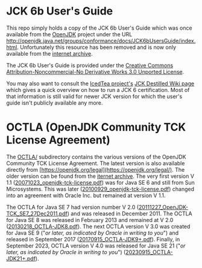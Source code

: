 # JCK 6b User's Guide

This repo simply holds a copy of the JCK 6b User's Guide which was once available from the [OpenJDK](https://openjdk.java.net) project under the URL http://openjdk.java.net/groups/conformance/docs/JCK6bUsersGuide/index.html. Unfortunately this resource has been removed and is now only available from the [internet archive](https://web.archive.org/web/20190808200127/http://openjdk.java.net/groups/conformance/docs/JCK6bUsersGuide/index.html).

The JCK 6b User's Guide is provided under the [Creative Commons Attribution-Noncommercial-No Derivative Works 3.0 Unported License](https://web.archive.org/web/20190808200127/http://creativecommons.org/licenses/by-nc-nd/3.0/).

You may also want to consult the [IcedTea project's](https://icedtea.classpath.org/wiki/Main_Page) [JCK Destilled Wiki page](https://icedtea.classpath.org/wiki/JCKDistilled) which gives a quick overview on how to run a JCK 6 certification. Most of that information is still valid for newer JCK version for which the user's guide isn't publicly available any more.

# OCTLA (OpenJDK Community TCK License Agreement)

The [OCTLA/](./OCTLA/) subdirectory contains the various versions of the OpenJDK Community TCK License Agreement. The latest version is also available directly from [https://openjdk.org/legal](https://openjdk.org/legal/). The older version can be found from the [iternet archive](https://web.archive.org/web/20171205113655/http://openjdk.java.net/legal). The very first version V 1.1 ([20071023_openjdk-tck-license.pdf](./OCTLA/20071023_openjdk-tck-license.pdf)) was for Java SE 6 and still from Sun Microsystems. This was later ([20100929_openjdk-tck-license.pdf](./OCTLA/20100929_openjdk-tck-license.pdf)) changed into an agreement with Oracle Inc. but remained at version V 1.1.

The OCTLA for Java SE 7 had version number V 2.0 ([20111227_OpenJDK-TCK_SE7_27Dec2011.pdf](./OCTLA/20111227_OpenJDK-TCK_SE7_27Dec2011.pdf)) and was released in December 2011. The OCTLA for Java SE 8 was released in February 2013 and remained at V 2.0 ([20130218_OCTLA-JDK8.pdf](./OCTLA/20130218_OCTLA-JDK8.pdf)). The next OCTLA version V 3.0 was created for Java SE 9 ("*or later, as indicated by Oracle in writing to you*") and released in September 2017 ([20170915_OCTLA-JDK9+.pdf](./OCTLA/20170915_OCTLA-JDK9+.pdf)). Finally, in September 2023, OCTLA version V 4.0 was released for Java SE 21 ("*or later, as indicated by Oracle in writing to you*") ([20230915_OCTLA-JDK21+.pdf](./OCTLA/20230915_OCTLA-JDK21+.pdf)).

